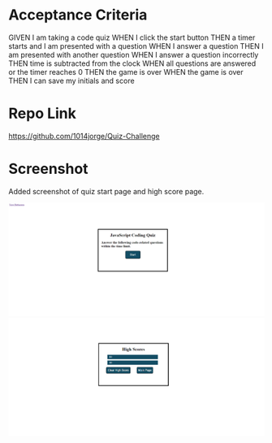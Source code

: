 # Acceptance Criteria
GIVEN I am taking a code quiz
WHEN I click the start button
THEN a timer starts and I am presented with a question
WHEN I answer a question
THEN I am presented with another question
WHEN I answer a question incorrectly
THEN time is subtracted from the clock
WHEN all questions are answered or the timer reaches 0
THEN the game is over
WHEN the game is over
THEN I can save my initials and score
# Repo Link

https://github.com/1014jorge/Quiz-Challenge

# Screenshot 
Added screenshot of quiz start page and high score page.

![Alt text](image.png)
![Alt text](image-1.png)
